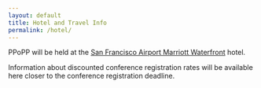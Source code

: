 ```yaml
---
layout: default
title: Hotel and Travel Info
permalink: /hotel/
---
```


PPoPP will be held at the [San Francisco Airport Marriott Waterfront](http://www.marriott.com/hotels/travel/sfobg-san-francisco-airport-marriott-waterfront) hotel.

Information about discounted conference registration rates will be available here closer to the conference registration deadline.
